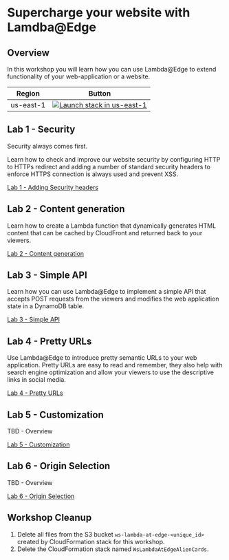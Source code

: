 # Supercharge your website with Lamdba@Edge

## Overview

In this workshop you will learn how you can use Lambda@Edge to extend functionality of your web-application or a website.

Region | Button
------------ | -------------
us-east-1 | [![Launch stack in us-east-1](https://s3.amazonaws.com/cloudformation-examples/cloudformation-launch-stack.png)](https://console.aws.amazon.com/cloudformation/home?region=us-east-1#/stacks/new?stackName=WsLambdaAtEdgeAlienCards&templateURL=https://s3.amazonaws.com/ws-lambda-at-edge/bootstrap/cfn-template.json)

## Lab 1 - Security

Security always comes first.

Learn how to check and improve our website security by configuring HTTP to HTTPs redirect and adding a number of standard security headers to enforce HTTPS connection is always used and prevent XSS.

[Lab 1 - Adding Security headers](./Lab1_Security/README.md)

## Lab 2 - Content generation

Learn how to create a Lambda function that dynamically generates HTML content that can be cached by CloudFront and returned back to your viewers.

[Lab 2 - Content generation](./Lab2_ContentGeneration/README.md)

## Lab 3 - Simple API

Learn how you can use Lambda@Edge to implement a simple API that accepts POST requests from the viewers and modifies the web application state in a DynamoDB table.

[Lab 3 - Simple API](./Lab3_SimpleAPI/README.md)

## Lab 4 - Pretty URLs

Use Lambda@Edge to introduce pretty semantic URLs to your web application. Pretty URLs are easy to read and remember, they also help with search engine optimization and allow your viewers to use the descriptive links in social media.

[Lab 4 - Pretty URLs](./Lab4_PrettyUrls/README.md)

## Lab 5 - Customization

TBD - Overview

[Lab 5 - Customization](./Lab5_Customization/README.md)

## Lab 6 - Origin Selection

TBD - Overview

[Lab 6 - Origin Selection](./Lab6_OriginSelection/README.md)

## Workshop Cleanup

1. Delete all files from the S3 bucket `ws-lambda-at-edge-<unique_id>` created by CloudFormation stack for this workshop.
1. Delete the CloudFormation stack named `WsLambdaAtEdgeAlienCards`.
